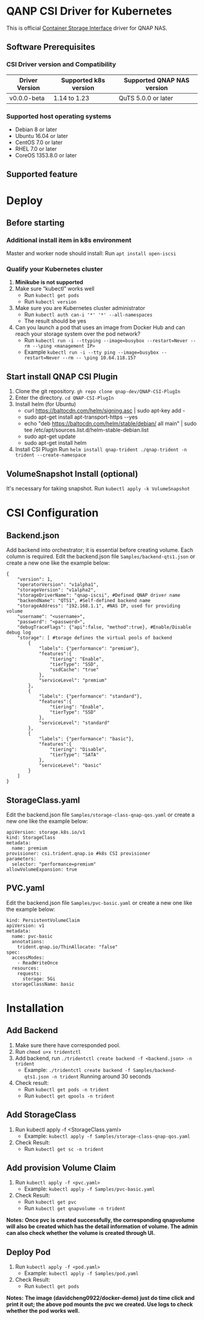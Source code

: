 # QANP CSI Driver for Kubernetes
This is official [Container Storage Interface](https://github.com/container-storage-interface) driver for QNAP NAS.

## Software Prerequisites
### CSI Driver version and Compatibility
| Driver Version  | Supported k8s version   | Supported QNAP NAS version |
| ----------------| ------------------------|----------------------------|
| v0.0.0-beta     |     1.14 to 1.23        | QuTS 5.0.0 or later        |

### Supported host operating systems
- Debian 8 or later
- Ubuntu 16.04 or later
- CentOS 7.0 or later
- RHEL 7.0 or later
- CoreOS 1353.8.0 or later

## Supported feature

# Deploy
## Before starting
### Additional install item in k8s environment
Master and worker node should install: 
Run `apt install open-iscsi`

### Qualify your Kubernetes cluster
1. **Minikube is not supported**
2. Make sure “kubectl” works well
   - Run `kubectl get pods`
   - Run `kubectl version`
3. Make sure you are Kubernetes cluster administrator
   - Run `kubectl auth can-i '*' '*' --all-namespaces`
   - The result should be yes
4. Can you launch a pod that uses an image from Docker Hub and can reach your storage system over the pod network?
   - Run `kubectl run -i --ttyping --image=busybox --restart=Never --rm --\ping <management IP>`
   - Example `kubectl run -i --tty ping --image=busybox --restart=Never --rm -- \ping 10.64.118.157`

## Start install QNAP CSI Plugin
1. Clone the git repository. `gh repo clone qnap-dev/QNAP-CSI-PlugIn`
2. Enter the directory. `cd QNAP-CSI-PlugIn`
3. Install helm (for Ubuntu)
   - curl https://baltocdn.com/helm/signing.asc | sudo apt-key add -
   - sudo apt-get install apt-transport-https --yes
   - echo "deb https://baltocdn.com/helm/stable/debian/ all main" | sudo tee /etc/apt/sources.list.d/helm-stable-debian.list
   - sudo apt-get update
   - sudo apt-get install helm
4. Install CSI Plugin
Run `helm install qnap-trident ./qnap-trident -n trident --create-namespace`

## VolumeSnapshot Install (optional)
It's necessary for taking snapshot.
Run `kubectl apply -k VolumeSnapshot`

# CSI Configuration
## Backend.json
Add backend into orchestrator; it is essential before creating volume. Each column is required.
Edit the backend.json file `Samples/backend-qts1.json` or create a new one like the example below:
```
{
    "version": 1,
    "operatorVersion": "v1alpha1",
    "storageVersion": "v1alpha2",
    "storageDriverName": "qnap-iscsi", #Defined QNAP driver name
    "backendName": "QTS1", #Self-defined backend name 
    "storageAddress": "192.168.1.1", #NAS IP, used for providing volume 
    "username": "<username>",
    "password": "<password>",
    "debugTraceFlags": {"api":false, "method":true}, #Enable/Disable debug log 
    "storage": [ #torage defines the virtual pools of backend
        {
            "labels": {"performance": "premium"},
            "features":{
                "tiering": "Enable",
                "tierType": "SSD",
                "ssdCache": "true"
            },
            "serviceLevel": "premium"
        },
        {
            "labels": {"performance": "standard"},
            "features":{
                "tiering": "Enable",
                "tierType": "SSD"
            },
            "serviceLevel": "standard"
        },
        {
            "labels": {"performance": "basic"},
            "features":{
                "tiering": "Disable",
                "tierType": "SATA"
            },
            "serviceLevel": "basic"
        }
    ]
}
```

## StorageClass.yaml
Edit the backend.json file `Samples/storage-class-qnap-qos.yaml` or create a new one like the example below:
```
apiVersion: storage.k8s.io/v1
kind: StorageClass
metadata:
  name: premium
provisioner: csi.trident.qnap.io #k8s CSI provisioner
parameters:
  selector: "performance=premium"
allowVolumeExpansion: true
```

## PVC.yaml
Edit the backend.json file `Samples/pvc-basic.yaml` or create a new one like the example below:
```
kind: PersistentVolumeClaim
apiVersion: v1
metadata:
  name: pvc-basic
  annotations:
    trident.qnap.io/ThinAllocate: "false"
spec:
  accessModes:
    - ReadWriteOnce
  resources:
    requests:
      storage: 5Gi
  storageClassName: basic
```

# Installation
## Add Backend
1. Make sure there have corresponded pool.
2. Run `chmod u+x tridentctl`
3. Add backend, run `./tridentctl create backend -f <backend.json> -n trident`
   - Example: `./tridentctl create backend -f Samples/backend-qts1.json -n trident`
   Running around 30 seconds
4. Check result:
   - Run `kubectl get pods -n trident`
   - Run `kubectl get qpools -n trident`

## Add StorageClass
1. Run kubectl apply -f <StorageClass.yaml>
   - Example: `kubectl apply -f Samples/storage-class-qnap-qos.yaml`
2. Check Result:
   - Run `kubectl get sc -n trident`

## Add provision Volume Claim
1. Run `kubectl apply -f <pvc.yaml>`
   - Example: `kubectl apply -f Samples/pvc-basic.yaml`
2. Check Result:
   - Run `kubectl get pvc`
   - Run `kubectl get qnapvolume -n trident `
   
**Notes:**
**Once pvc is created successfully, the corresponding qnapvolume will also be created which has the detail information of volume. The admin can also check whether the volume is created through UI.**

## Deploy Pod
1. Run `kubectl apply -f <pod.yaml>`
   - Example: `kubectl apply -f Samples/pod.yaml`
2. Check Result:
   - Run `kubectl get pods`
   
**Notes:**
**The image (davidcheng0922/docker-demo) just do time click and print it out; the above pod mounts the pvc we created. Use logs to check whether the pod works well.**

